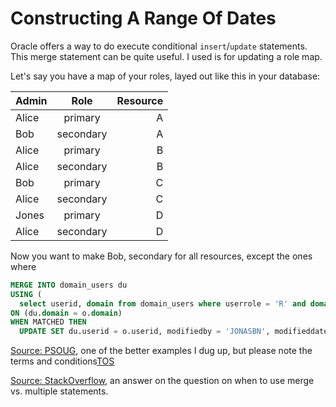 # Constructing A Range Of Dates

Oracle offers a way to do execute conditional `insert`/`update` statements. This merge statement can be quite useful. I used is for updating a role map.

Let's say you have a map of your roles, layed out like this in your database:

| Admin   | Role      | Resource |
| ------- |:---------:| --------:|
| Alice   | primary   | A |
| Bob     | secondary | A |
| Alice   | primary   | B |
| Alice   | secondary | B |
| Bob     | primary   | C |
| Alice   | secondary | C |
| Jones   | primary   | D |
| Alice   | secondary | D |

Now you want to make Bob, secondary for all resources, except the ones where 

```sql
MERGE INTO domain_users du
USING (
  select userid, domain from domain_users where userrole = 'R' and domain in  'zoolinks.dk') o
ON (du.domain = o.domain)
WHEN MATCHED THEN
  UPDATE SET du.userid = o.userid, modifiedby = 'JONASBN', modifieddate = sysdate where userrole = 'B' and userid = 'IG15-DK' 
```


[Source: PSOUG](http://psoug.org/reference/merge.html), one of the better examples I dug up, but please note the terms and conditions[TOS](http://psoug.org/w3c/tos.htm)

[Source: StackOverflow](http://stackoverflow.com/questions/12274156/oracle-merge-vs-select-then-insert-or-update), an answer on the question on when to use merge vs. multiple statements.